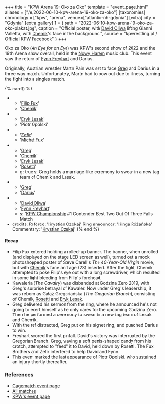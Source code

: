 +++
title = "KPW Arena 19: Oko za Oko"
template = "event_page.html"
aliases = ["/e/2022-06-10-kpw-arena-19-oko-za-oko"]
[taxonomies]
chronology = ["kpw", "arena"]
venue=["atlantic-nh-gdynia"]
[extra]
city = "Gdynia"
[extra.gallery]
1 = { path = "2022-06-10-kpw-arena-19-oko-za-oko-plakat.jpg", caption = "Official poster, with [David Oliwa](@/w/david-oliwa.md) lifting Gianni Valletta, with [Chemik](@/w/chemik.md)'s face in the background.", source = "kpwrestling.pl / Official KPW Facebook" }
+++

Oko za Oko (_An Eye for an Eye_) was KPW's second show of 2022 and the 19th Arena show overall, held in the [Nowy Harem](@/v/atlantic-nh-gdynia.md) music club. This event saw the return of [Fynn Freyhart](@/w/fynn-freyhart.md) and Darius.

Originally, Austrian wrestler Martn Pain was set to face [Greg](@/w/greg.md) and Darius in a three way match. Unfortunately, Martn had to bow out due to illness, turning the fight into a singles match.

{% card() %}
- - '[Filip Fux](@/w/filip-fux.md)'
  - '[Chemik](@/w/chemik.md)'
- - '[Eryk Lesak](@/w/eryk-lesak.md)'
  - 'Piotr Opolski'
- - '[Zefir](@/w/zefir.md)'
  - '[Michał Fux](@/w/michal-fux.md)'
- - '[Greg](@/w/greg.md)'
  - '[Chemik](@/w/chemik.md)'
  - '[Eryk Lesak](@/w/eryk-lesak.md)'
  - '[Rosetti](@/w/rosetti.md)'
  - g: true
    s: Greg holds a marriage-like ceremony to swear in a new tag team of Chemik and Lesak.
- - '[Greg](@/w/greg.md)'
  - '[Darius](@/w/darius.md)'
- - '[David Oliwa](@/w/david-oliwa.md)'
  - '[Fynn Freyhart](@/w/fynn-freyhart.md)'
  - s: '[KPW Championship](@/c/kpw-championship.md) #1 Contender Best Two Out Of Three Falls Match'
- credits:
    Referee: '[Krystian Czekaj](@/w/krystian-czekaj.md)'
    Ring announcer: '[Kinga Różańska](@/w/kinga-miotke.md)'
    Commentary: '[Krystian Czekaj](@/w/krystian-czekaj.md)'
{% end %}

#### Recap

* Filip Fux entered holding a rolled-up banner. The banner, when unrolled (and displayed on the stage LED screen as well), turned out a mock photoshopped poster of Steve Carell's _The 40-Year-Old Virgin_ movie, but with [Chemik](@/w/chemik.md)'s face and age (23) inserted. After the fight, Chemik attempted to poke Filip's eye out with a long screwdriver, which resulted in some light bleeding from Filip's forehead.
* Kawaleria (_The Cavalry_) was disbanded at Godzina Zero 2019, with Greg's surprise betrayal of Kawaler. Now under Greg's leadership, it was reborn as Gałąź Gregoriańska (_The Gregorian Branch_), consisting of Chemik, [Rosetti](@/w/rosetti.md) and [Eryk Lesak](@/w/eryk-lesak.md).
* Greg delivered his sermon from the ring, where he announced he's not going to exert himself as he only cares for the upcoming Godzina Zero. Then he performed a ceremony to swear in a new tag team of Lesak and Chemik.
* With the ref distracted, Greg put on his signet ring, and punched Darius to win.
* Freyhart scored the first pinfall. David's victory was interrupted by the Gregorian Branch. Greg, waving a soft penis-shaped candy from his crotch, attempted to "feed" it to David, held down by Rosetti. The Fux Brothers and Zefir interfered to help David and Fynn.
* This event marked the last appearance of Piotr Opolski, who sustained an injury shortly thereafter.

### References

* [Cagematch event page](https://www.cagematch.net/?id=1&nr=340665)
* [All matches](https://www.youtube.com/watch?v=XRQWwMuajec)
* [KPW's event page](https://kpwrestling.pl/events/kpw-arena-19/)
